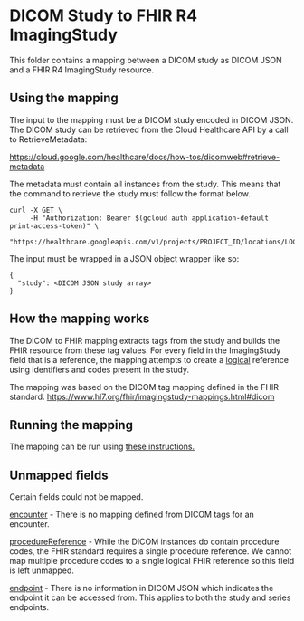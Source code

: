 # DICOM Study to FHIR R4 ImagingStudy

<!--*
# Document freshness: For more information, see go/fresh-source.
freshness: { exempt: true }
*-->

This folder contains a mapping between a DICOM study as DICOM JSON and a FHIR R4
ImagingStudy resource.

## Using the mapping

The input to the mapping must be a DICOM study encoded in DICOM JSON. The DICOM
study can be retrieved from the Cloud Healthcare API by a call to
RetrieveMetadata:

https://cloud.google.com/healthcare/docs/how-tos/dicomweb#retrieve-metadata

The metadata must contain all instances from the study. This means that the
command to retrieve the study must follow the format below.

```
curl -X GET \
     -H "Authorization: Bearer $(gcloud auth application-default print-access-token)" \
     "https://healthcare.googleapis.com/v1/projects/PROJECT_ID/locations/LOCATION/datasets/DATASET_ID/dicomStores/DICOM_STORE_ID/dicomWeb/studies/STUDY_UID/metadata"
```

The input must be wrapped in a JSON object wrapper like so:

```
{
  "study": <DICOM JSON study array>
}
```

## How the mapping works

The DICOM to FHIR mapping extracts tags from the study and builds the FHIR
resource from these tag values. For every field in the ImagingStudy field that
is a reference, the mapping attempts to create a
[logical](https://www.hl7.org/fhir/references.html#logical) reference using
identifiers and codes present in the study.

The mapping was based on the DICOM tag mapping defined in the FHIR standard.
https://www.hl7.org/fhir/imagingstudy-mappings.html#dicom

## Running the mapping

The mapping can be run using
[these instructions.](http://github.com/GoogleCloudPlatform/healthcare-data-harmonization/blob/master/mapping_configs/README.md)

## Unmapped fields

Certain fields could not be mapped.

[encounter](https://www.hl7.org/fhir/imagingstudy-definitions.html#ImagingStudy.encounter) -
There is no mapping defined from DICOM tags for an encounter.

[procedureReference](https://www.hl7.org/fhir/imagingstudy-definitions.html#ImagingStudy.procedureReference) -
While the DICOM instances do contain procedure codes, the FHIR standard requires
a single procedure reference. We cannot map multiple procedure codes to a single
logical FHIR reference so this field is left unmapped.

[endpoint](https://www.hl7.org/fhir/imagingstudy-definitions.html#ImagingStudy.endpoint) -
There is no information in DICOM JSON which indicates the endpoint it can be
accessed from. This applies to both the study and series endpoints.
